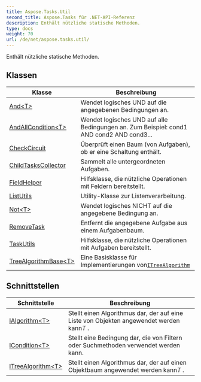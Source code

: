 ```yaml
---
title: Aspose.Tasks.Util
second_title: Aspose.Tasks für .NET-API-Referenz
description: Enthält nützliche statische Methoden.
type: docs
weight: 70
url: /de/net/aspose.tasks.util/
---
```

Enthält nützliche statische Methoden.

## Klassen

| Klasse | Beschreibung |
| --- | --- |
| [And&lt;T&gt;](./and-1/) | Wendet logisches UND auf die angegebenen Bedingungen an. |
| [AndAllCondition&lt;T&gt;](./andallcondition-1/) | Wendet logisches UND auf alle Bedingungen an. Zum Beispiel: cond1 AND cond2 AND cond3... |
| [CheckCircuit](./checkcircuit/) | Überprüft einen Baum (von Aufgaben), ob er eine Schaltung enthält. |
| [ChildTasksCollector](./childtaskscollector/) | Sammelt alle untergeordneten Aufgaben. |
| [FieldHelper](./fieldhelper/) | Hilfsklasse, die nützliche Operationen mit Feldern bereitstellt. |
| [ListUtils](./listutils/) | Utility-Klasse zur Listenverarbeitung. |
| [Not&lt;T&gt;](./not-1/) | Wendet logisches NICHT auf die angegebene Bedingung an. |
| [RemoveTask](./removetask/) | Entfernt die angegebene Aufgabe aus einem Aufgabenbaum. |
| [TaskUtils](./taskutils/) | Hilfsklasse, die nützliche Operationen mit Aufgaben bereitstellt. |
| [TreeAlgorithmBase&lt;T&gt;](./treealgorithmbase-1/) | Eine Basisklasse für Implementierungen von[`ITreeAlgorithm`](../aspose.tasks.util/itreealgorithm-1/) |
## Schnittstellen

| Schnittstelle | Beschreibung |
| --- | --- |
| [IAlgorithm&lt;T&gt;](./ialgorithm-1/) | Stellt einen Algorithmus dar, der auf eine Liste von Objekten angewendet werden kann*T* . |
| [ICondition&lt;T&gt;](./icondition-1/) | Stellt eine Bedingung dar, die von Filtern oder Suchmethoden verwendet werden kann. |
| [ITreeAlgorithm&lt;T&gt;](./itreealgorithm-1/) | Stellt einen Algorithmus dar, der auf einen Objektbaum angewendet werden kann*T* . |



